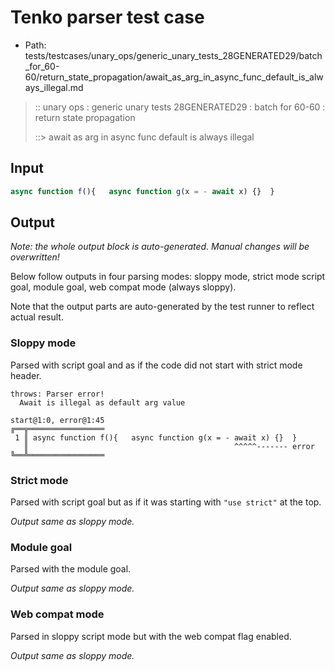 # Tenko parser test case

- Path: tests/testcases/unary_ops/generic_unary_tests_28GENERATED29/batch_for_60-60/return_state_propagation/await_as_arg_in_async_func_default_is_always_illegal.md

> :: unary ops : generic unary tests 28GENERATED29 : batch for 60-60 : return state propagation
>
> ::> await as arg in async func default is always illegal

## Input

`````js
async function f(){   async function g(x = - await x) {}  }
`````

## Output

_Note: the whole output block is auto-generated. Manual changes will be overwritten!_

Below follow outputs in four parsing modes: sloppy mode, strict mode script goal, module goal, web compat mode (always sloppy).

Note that the output parts are auto-generated by the test runner to reflect actual result.

### Sloppy mode

Parsed with script goal and as if the code did not start with strict mode header.

`````
throws: Parser error!
  Await is illegal as default arg value

start@1:0, error@1:45
╔══╦═════════════════
 1 ║ async function f(){   async function g(x = - await x) {}  }
   ║                                              ^^^^^------- error
╚══╩═════════════════

`````

### Strict mode

Parsed with script goal but as if it was starting with `"use strict"` at the top.

_Output same as sloppy mode._

### Module goal

Parsed with the module goal.

_Output same as sloppy mode._

### Web compat mode

Parsed in sloppy script mode but with the web compat flag enabled.

_Output same as sloppy mode._
